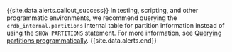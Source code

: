{{site.data.alerts.callout_success}}
In testing, scripting, and other programmatic environments, we recommend querying the `crdb_internal.partitions` internal table for partition information instead of using the `SHOW PARTITIONS` statement. For more information, see [Querying partitions programmatically](show-partitions.html#querying-partitions-programmatically).
{{site.data.alerts.end}}
